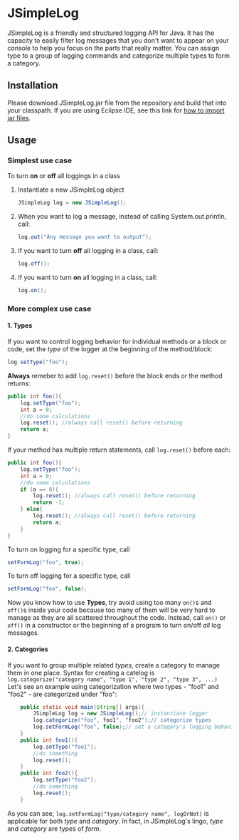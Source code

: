 # JSimpleLog
JSimpleLog is a friendly and structured logging API for Java. It has the capacity to easily filter log messages that you don't want to appear on your console to help you focus on the parts that really matter. You can assign type to a group of logging commands and categorize multiple types to form a category.

## Installation
Please download JSimpleLog.jar file from the repository and build that into your classpath.
If you are using Eclipse IDE, see this link for [how to import jar files](https://stackoverflow.com/questions/3280353/how-to-import-a-jar-in-eclipse).

## Usage
### Simplest use case
To turn **on** or **off** all loggings in a class
1. Instantiate a new JSimpleLog object
    ```java
    JSimpleLog log = new JSimpleLog();
    ```
2. When you want to log a message, instead of calling System.out.println, call:
    ```java
    log.out("Any message you want to output");
    ```
3. If you want to turn **off** all logging in a class, call:
    ```java
    log.off();
    ```
4. If you want to turn **on** all logging in a class, call:
    ```java
    log.on();
    ```
### More complex use case
#### 1. Types
If you want to control logging behavior for individual methods or a block or code, set the *type* of the logger at the beginning of the method/block:
```java
log.setType("foo");
```
**Always** remeber to add `log.reset()` before the block ends or the method returns:
```java
public int foo(){
    log.setType("foo");
    int a = 0;
    //do some calculations
    log.reset(); //always call reset() before returning
    return a;
}
```
If your method has multiple return statements, call `log.reset()` before each:
```java
public int foo(){
    log.setType("foo");
    int a = 0;
    //do some calculations
    if (a == 0){
        log.reset(); //always call reset() before returning
        return -1;
    } else{
        log.reset(); //always call reset() before returning
        return a;
    }
}
```
To turn on logging for a specific type, call
```java
setFormLog("foo", true);
```
To turn off logging for a specific type, call
```java
setFormLog("foo", false);
```
Now you know how to use **Types**, try avoid using too many `on()`s and `off()`s inside your code because too many of them will be very hard to manage as they are all scattered throughout the code. Instead, call `on()` or `off()` in a constructor or the beginning of a program to turn on/off *all* log messages.
#### 2. Categories
If you want to group multiple related *types*, create a category to manage them in one place. Syntax for creating a catelog is 
`log.categorize("category name", "type 1", "type 2", "type 3", ...)`
Let's see an example using categorization where two types - "foo1" and "foo2" - are categorized under "foo":
```java
    public static void main(String[] args){
        JSimpleLog log = new JSimpleLog();// instantiate logger
        log.categorize("foo", foo1", "foo2");// categorize types
        log.setFormLog("foo", false);// set a category's logging behavior
    }
    public int foo1(){
        log.setType("foo1");
        //do something
        log.reset();
    }
    public int foo2(){
        log.setType("foo2");
        //do something
        log.reset();
    }
```
As you can see, `log.setFormLog("type/category name", logOrNot)` is applicable for both *type* and *category*. In fact, in JSimpleLog's lingo, *type* and *category* are types of *form*.



